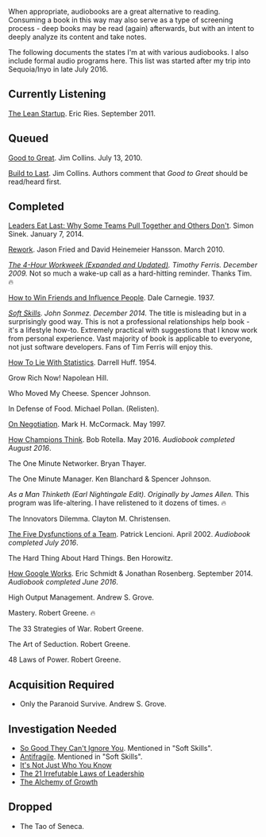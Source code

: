 When appropriate, audiobooks are a great alternative to reading. Consuming a book in this way may also serve as a type of screening process - deep books may be read (again) afterwards, but with an intent to deeply analyze its content and take notes.

The following documents the states I'm at with various audiobooks. I also include formal audio programs here. This list was started after my trip into Sequoia/Inyo in late July 2016.

## Currently Listening

[The Lean Startup](https://www.amazon.com/Lean-Startup-Entrepreneurs-Continuous-Innovation/dp/B005MM7HY8). Eric Ries. September 2011.

## Queued

[Good to Great](https://www.amazon.com/Good-Great-Some-Companies-Others/dp/B003VXI5MS/). Jim Collins. July 13, 2010.

[Build to Last](https://www.amazon.com/Built-Last-Successful-Visionary-2004-11-02/dp/B01JXUSWRA). Jim Collins. Authors comment that _Good to Great_ should be read/heard first.

## Completed

[Leaders Eat Last: Why Some Teams Pull Together and Others Don't](https://www.amazon.com/Leaders-Eat-Last-Together-Others/dp/B00HQ3K34M/). Simon Sinek. January 7, 2014.

[Rework](https://www.amazon.com/Rework/dp/B003BLGD06/). Jason Fried and David Heinemeier Hansson. March 2010.

_[The 4-Hour Workweek (Expanded and Updated)](https://www.amazon.com/4-Hour-Workweek-Anywhere-Expanded-Updated/dp/B0031KN6T8). Timothy Ferris. December 2009._ Not so much a wake-up call as a hard-hitting reminder. Thanks Tim. 🔥

[How to Win Friends and Influence People](https://www.amazon.com/Dale-Carnegies-Radio-Program-popularity/dp/956291206X). Dale Carnegie. 1937.

_[Soft Skills](https://www.amazon.com/Soft-Skills-Software-Developers-Manual/dp/B0158SJ3EM). John Sonmez. December 2014._ The title is misleading but in a surprisingly good way. This is not a professional relationships help book - it's a lifestyle how-to. Extremely practical with suggestions that I know work from personal experience. Vast majority of book is applicable to everyone, not just software developers. Fans of Tim Ferris will enjoy this.

[How To Lie With Statistics](https://www.amazon.com/How-to-Lie-with-Statistics/dp/B01C4RPH8Q). Darrell Huff. 1954.

Grow Rich Now! Napolean Hill.

Who Moved My Cheese. Spencer Johnson.

In Defense of Food. Michael Pollan. (Relisten).

[On Negotiation](https://www.amazon.com/Negotiating-Mark-H-McCormack/dp/0787112747/). Mark H. McCormack. May 1997.

[How Champions Think](https://www.amazon.com/How-Champions-Think-Sports-Life/dp/1476788642/). Bob Rotella. May 2016. _Audiobook completed August 2016_.

The One Minute Networker. Bryan Thayer.

The One Minute Manager. Ken Blanchard & Spencer Johnson.

_As a Man Thinketh (Earl Nightingale Edit). Originally by James Allen._ This program was life-altering. I have relistened to it dozens of times. 🔥

The Innovators Dilemma. Clayton M. Christensen.

[The Five Dysfunctions of a Team](https://www.amazon.com/Five-Dysfunctions-Team-Leadership-Fable/dp/0787960756/). Patrick Lencioni. April 2002. _Audiobook completed July 2016_.

The Hard Thing About Hard Things. Ben Horowitz.

[How Google Works](https://www.amazon.com/How-Google-Works-Eric-Schmidt/dp/1455582344). Eric Schmidt & Jonathan Rosenberg. September 2014. _Audiobook completed June 2016_.

High Output Management. Andrew S. Grove.

Mastery. Robert Greene. 🔥

The 33 Strategies of War. Robert Greene.

The Art of Seduction. Robert Greene.

48 Laws of Power. Robert Greene.

## Acquisition Required

- Only the Paranoid Survive. Andrew S. Grove.

## Investigation Needed

- [So Good They Can't Ignore You](https://www.amazon.com/Good-They-Cant-Ignore-You/dp/1455509124). Mentioned in "Soft Skills".
- [Antifragile](https://www.amazon.com/Antifragile-Things-That-Disorder-Incerto/dp/0812979680). Mentioned in "Soft Skills".
- [It's Not Just Who You Know](https://www.amazon.com/Its-Not-Just-Know-Relationships-ebook/dp/B0036S4BEE)
- [The 21 Irrefutable Laws of Leadership](https://www.amazon.com/21-Irrefutable-Laws-Leadership-Follow-ebook/dp/B00ETK5N5O)
- [The Alchemy of Growth](https://www.amazon.com/Alchemy-Growth-Practical-Insights-Enterprise/dp/0738203092)

## Dropped

- The Tao of Seneca.